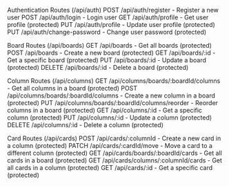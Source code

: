 Authentication Routes (/api/auth)
POST /api/auth/register - Register a new user
POST /api/auth/login - Login user
GET /api/auth/profile - Get user profile (protected)
PUT /api/auth/profile - Update user profile (protected)
PUT /api/auth/change-password - Change user password (protected)

Board Routes (/api/boards)
GET /api/boards - Get all boards (protected)
POST /api/boards - Create a new board (protected)
GET /api/boards/:id - Get a specific board (protected)
PUT /api/boards/:id - Update a board (protected)
DELETE /api/boards/:id - Delete a board (protected)

Column Routes (/api/columns)
GET /api/columns/boards/:boardId/columns - Get all columns in a board (protected)
POST /api/columns/boards/:boardId/columns - Create a new column in a board (protected)
PUT /api/columns/boards/:boardId/columns/reorder - Reorder columns in a board (protected)
GET /api/columns/:id - Get a specific column (protected)
PUT /api/columns/:id - Update a column (protected)
DELETE /api/columns/:id - Delete a column (protected)

Card Routes (/api/cards)
POST /api/cards/:columnId - Create a new card in a column (protected)
PATCH /api/cards/:cardId/move - Move a card to a different column (protected)
GET /api/cards/boards/:boardId/cards - Get all cards in a board (protected)
GET /api/cards/columns/:columnId/cards - Get all cards in a column (protected)
GET /api/cards/:id - Get a specific card (protected)